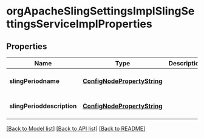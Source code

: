 # orgApacheSlingSettingsImplSlingSettingsServiceImplProperties

## Properties
Name | Type | Description | Notes
------------ | ------------- | ------------- | -------------
**slingPeriodname** | [**ConfigNodePropertyString**](ConfigNodePropertyString.md) |  | [optional] [default to null]
**slingPerioddescription** | [**ConfigNodePropertyString**](ConfigNodePropertyString.md) |  | [optional] [default to null]

[[Back to Model list]](../README.md#documentation-for-models) [[Back to API list]](../README.md#documentation-for-api-endpoints) [[Back to README]](../README.md)



